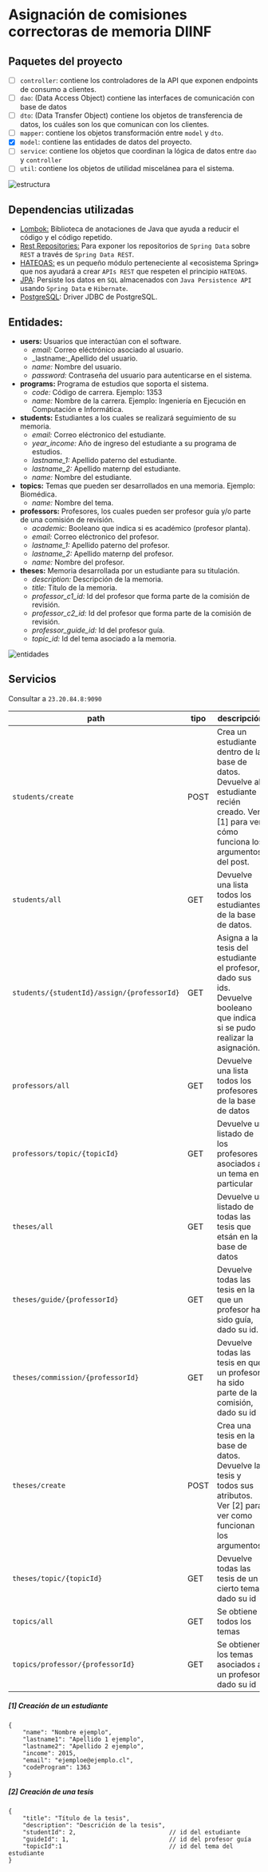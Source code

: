 # Asignación de comisiones correctoras de memoria DIINF
 
## Paquetes del proyecto

 - [ ] `controller`: contiene los controladores de la API que exponen endpoints de consumo a clientes.
 - [ ] `dao`: (Data Access Object) contiene las interfaces de comunicación con base de datos
 - [ ] `dto`: (Data Transfer Object) contiene los objetos de transferencia de datos, los cuáles son los que comunican con los clientes.
 - [ ] `mapper`: contiene los objetos transformación entre `model` y `dto`.
 - [x] `model`: contiene las entidades de datos del proyecto.
 - [ ] `service`: contiene los objetos que coordinan la lógica de datos entre `dao` y `controller`
 - [ ] `util`: contiene los objetos de utilidad miscelánea para el sistema.

![estructura](https://i.ibb.co/6wjz0Bk/Diagrama-Estructura.png)

## Dependencias utilizadas
 - [Lombok:](https://projectlombok.org/) Biblioteca de anotaciones de Java que ayuda a reducir el código y el código repetido.
 - [Rest Repositories:](https://spring.io/projects/spring-data-rest) Para exponer los repositorios de `Spring Data` sobre `REST` a través de `Spring Data REST`.
 - [HATEOAS:](https://spring.io/projects/spring-hateoas) es un pequeño módulo perteneciente al «ecosistema Spring» que nos ayudará a crear `APIs REST` que respeten el principio `HATEOAS`.
 - [JPA](https://spring.io/projects/spring-data-jpa): Persiste los datos en `SQL` almacenados con `Java Persistence API` usando `Spring Data` e `Hibernate`.
 - [PostgreSQL](https://jdbc.postgresql.org/): Driver JDBC de PostgreSQL.


## Entidades:

- **users:** Usuarios que interactúan con el software.
    - _email:_ Correo eléctrónico asociado al usuario.
    - _lastname:_Apellido del usuario. 
    - _name:_ Nombre del usuario.
    - _password:_ Contraseña del usuario para autenticarse en el sistema.
- **programs:** Programa de estudios que soporta el sistema.
    - _code:_ Código de carrera. Ejemplo: 1353
    - _name:_ Nombre de la carrera. Ejemplo: Ingeniería en Ejecución en Computación e Informática.
- **students:** Estudiantes a los cuales se realizará seguimiento de su memoria.
    - _email:_ Correo eléctronico del estudiante.
    - _year_income:_ Año de ingreso del estudiante a su programa de estudios.
    - _lastname_1:_ Apellido paterno del estudiante.
    - _lastname_2:_ Apellido maternp del estudiante.
    - _name:_ Nombre del estudiante.
- **topics:** Temas que pueden ser desarrollados en una memoria. Ejemplo: Biomédica.
    - _name:_ Nombre del tema.
- **professors:** Profesores, los cuales pueden ser profesor guía y/o parte de una comisión de revisión.
    - _academic:_ Booleano que indica si es académico (profesor planta).
    - _email:_ Correo eléctronico del profesor.
    - _lastname_1:_ Apellido paterno del profesor.
    - _lastname_2:_ Apellido maternp del profesor.
    - _name:_ Nombre del profesor.
- **theses:** Memoria desarrollada por un estudiante para su titulación.
    - _description:_ Descripción de la memoria.
    - _title:_ Título de la memoria.
    - _professor_c1_id:_ Id del profesor que forma parte de la comisión de revisión.
    - _professor_c2_id:_ Id del profesor que forma parte de la comisión de revisión.
    - _professor_guide_id:_ Id del profesor guía.
    - _topic_id:_ Id del tema asociado a la memoria.
    

![entidades](https://i.ibb.co/xGzjJsr/diagram.png)



## Servicios

Consultar a `23.20.84.8:9090`

| path | tipo | descripción |
|--|--|--|
| `students/create` | POST | Crea un estudiante dentro de la base de datos. Devuelve al estudiante recién creado. Ver [1] para ver cómo funciona los argumentos del post. |
| `students/all`| GET| Devuelve una lista todos los estudiantes de la base de datos. |
| `students/{studentId}/assign/{professorId}`|GET| Asigna a la tesis del estudiante el profesor, dado sus ids. Devuelve booleano que indica si se pudo realizar la asignación.|
| `professors/all` | GET | Devuelve una lista todos los profesores de la base de datos |
| `professors/topic/{topicId}` | GET| Devuelve un listado de los profesores asociados a un tema en particular |
| `theses/all`| GET| Devuelve un listado de todas las tesis que etsán en la base de datos|
| `theses/guide/{professorId}`|GET|Devuelve todas las tesis en la que un profesor ha sido guía, dado su id.|
| `theses/commission/{professorId}`|GET|Devuelve todas las tesis en que un profesor ha sido parte de la comisión, dado su id|
| `theses/create`| POST |Crea una tesis en la base de datos. Devuelve la tesis y todos sus atributos. Ver [2] para ver como funcionan los argumentos.|
| `theses/topic/{topicId}`|GET| Devuelve todas las tesis de un cierto tema, dado su id|
| `topics/all`| GET | Se obtiene todos los temas|
| `topics/professor/{professorId}` | GET | Se obtienen los temas asociados a un profesor dado su id|







##### [1] Creación de un estudiante
    {
    	"name": "Nombre ejemplo",
    	"lastname1": "Apellido 1 ejemplo",
    	"lastname2": "Apellido 2 ejemplo",
    	"income": 2015,
    	"email": "ejemploe@ejemplo.cl",
    	"codeProgram": 1363
    }
    
##### [2] Creación de una tesis
    {
    	"title": "Título de la tesis",
    	"description": "Descrićión de la tesis",
    	"studentId": 2,                          // id del estudiante
    	"guideId": 1,                            // id del profesor guía
    	"topicId":1                              // id del tema del estudiante
    }
